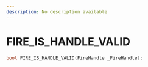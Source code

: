 ```yaml
---
description: No description available 
---
```


# FIRE_IS_HANDLE_VALID

```cpp
bool FIRE_IS_HANDLE_VALID(FireHandle _FireHandle);
```